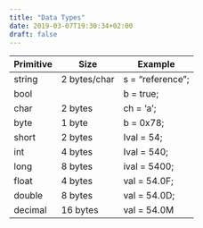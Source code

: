 ```yaml
---
title: "Data Types"
date: 2019-03-07T19:30:34+02:00
draft: false
---
```


Primitive|Size|Example
---|---|---
string|2 bytes/char|s = “reference”;
bool|| b = true;
char |2 bytes| ch = ‘a’;
byte |1 byte |b = 0x78;
short |2 bytes |Ival = 54;
int |4 bytes |Ival = 540;
long |8 bytes |ival = 5400;
float |4 bytes |val = 54.0F;
double |8 bytes |val = 54.0D;
decimal |16 bytes| val = 54.0M
